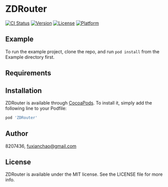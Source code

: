 # ZDRouter

[![CI Status](https://img.shields.io/travis/8207436/ZDRouter.svg?style=flat)](https://travis-ci.org/8207436/ZDRouter)
[![Version](https://img.shields.io/cocoapods/v/ZDRouter.svg?style=flat)](https://cocoapods.org/pods/ZDRouter)
[![License](https://img.shields.io/cocoapods/l/ZDRouter.svg?style=flat)](https://cocoapods.org/pods/ZDRouter)
[![Platform](https://img.shields.io/cocoapods/p/ZDRouter.svg?style=flat)](https://cocoapods.org/pods/ZDRouter)

## Example

To run the example project, clone the repo, and run `pod install` from the Example directory first.

## Requirements

## Installation

ZDRouter is available through [CocoaPods](https://cocoapods.org). To install
it, simply add the following line to your Podfile:

```ruby
pod 'ZDRouter'
```

## Author

8207436, fuxianchao@gmail.com

## License

ZDRouter is available under the MIT license. See the LICENSE file for more info.
